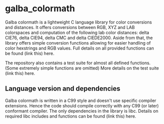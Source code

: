 # galba_colormath
Galba colormath is a lightweight C language library for color conversions and distances. It offers conversions between RGB, XYZ and LAB colorspaces and computation of the following lab color distances: delta CIE76, delta CIE94, delta CMC and delta CIEDE2000. Aside from that, the library offers simple conversion functions allowing for easier handling of color hexstrings and RGB values. Full details on all provided functions can be found (link this) here.

The repository also contains a test suite for almost all defined functions. (Some extremely simple functions are omitted) More details on the test suite (link this) here.

## Language version and dependencies
Galba colormath is written in a C99 style and doesn't use specific compiler extensions. Hence the code should compile correctly with any C99 (or later) conformant compiler. The only dependencies in the library is libc. Details on required libc includes and functions can be found (link this) here.

